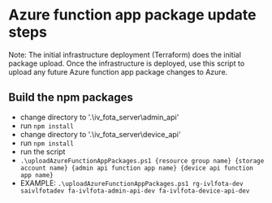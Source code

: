 # Azure function app package update steps

Note: The initial infrastructure deployment (Terraform) does the initial package upload. Once the infrastructure is deployed, use this script to upload any future Azure function app package changes to Azure. 

## Build the npm packages
- change directory to '.\iv_fota_server\admin_api'
- run `npm install`
- change directory to '.\iv_fota_server\device_api'
- run `npm install`
- run the script
- `.\uploadAzureFunctionAppPackages.ps1 {resource group name} {storage account name} {admin api function app name} {device api function app name}`
- EXAMPLE: `.\uploadAzureFunctionAppPackages.ps1 rg-ivlfota-dev saivlfotadev fa-ivlfota-admin-api-dev fa-ivlfota-device-api-dev`